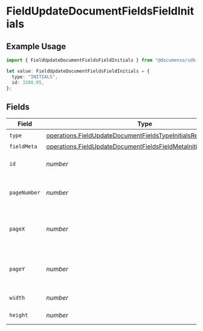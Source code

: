 # FieldUpdateDocumentFieldsFieldInitials

## Example Usage

```typescript
import { FieldUpdateDocumentFieldsFieldInitials } from "@documenso/sdk-typescript/models/operations";

let value: FieldUpdateDocumentFieldsFieldInitials = {
  type: "INITIALS",
  id: 3108.05,
};
```

## Fields

| Field                                                                                                                                                | Type                                                                                                                                                 | Required                                                                                                                                             | Description                                                                                                                                          |
| ---------------------------------------------------------------------------------------------------------------------------------------------------- | ---------------------------------------------------------------------------------------------------------------------------------------------------- | ---------------------------------------------------------------------------------------------------------------------------------------------------- | ---------------------------------------------------------------------------------------------------------------------------------------------------- |
| `type`                                                                                                                                               | [operations.FieldUpdateDocumentFieldsTypeInitialsRequestBody1](../../models/operations/fieldupdatedocumentfieldstypeinitialsrequestbody1.md)         | :heavy_check_mark:                                                                                                                                   | N/A                                                                                                                                                  |
| `fieldMeta`                                                                                                                                          | [operations.FieldUpdateDocumentFieldsFieldMetaInitialsRequestBody](../../models/operations/fieldupdatedocumentfieldsfieldmetainitialsrequestbody.md) | :heavy_minus_sign:                                                                                                                                   | N/A                                                                                                                                                  |
| `id`                                                                                                                                                 | *number*                                                                                                                                             | :heavy_check_mark:                                                                                                                                   | The ID of the field to update.                                                                                                                       |
| `pageNumber`                                                                                                                                         | *number*                                                                                                                                             | :heavy_minus_sign:                                                                                                                                   | The page number the field will be on.                                                                                                                |
| `pageX`                                                                                                                                              | *number*                                                                                                                                             | :heavy_minus_sign:                                                                                                                                   | The X coordinate of where the field will be placed.                                                                                                  |
| `pageY`                                                                                                                                              | *number*                                                                                                                                             | :heavy_minus_sign:                                                                                                                                   | The Y coordinate of where the field will be placed.                                                                                                  |
| `width`                                                                                                                                              | *number*                                                                                                                                             | :heavy_minus_sign:                                                                                                                                   | The width of the field.                                                                                                                              |
| `height`                                                                                                                                             | *number*                                                                                                                                             | :heavy_minus_sign:                                                                                                                                   | The height of the field.                                                                                                                             |